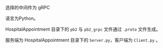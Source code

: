选择的中间件为 gRPC

语言为Python。

HospitalAppointment 目录下的 `pb2` 与 `pb2_grpc` 文件通过 `.proto` 文件生成。

服务端为 HospitalAppointment 目录下的 `Server.py`，客户端为 `Client.py` 。
